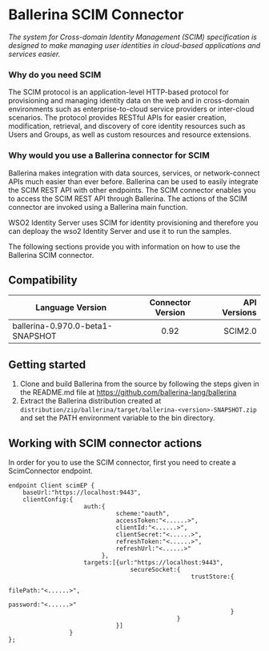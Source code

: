 # Ballerina SCIM Connector

*The system for Cross-domain Identity Management (SCIM) specification
 is designed to make managing user identities in cloud-based applications 
 and services easier.*

### Why do you need SCIM

The SCIM protocol is an application-level HTTP-based protocol for provisioning and managing 
identity data on the web and in cross-domain environments such as enterprise-to-cloud 
service providers or inter-cloud scenarios.  The protocol provides RESTful APIs for easier
creation, modification, retrieval, and discovery of core identity resources such as Users
and Groups, as well as custom resources and resource extensions. 

### Why would you use a Ballerina connector for SCIM

Ballerina makes integration with data sources, services, or network-connect APIs much easier than
ever before. Ballerina can be used to easily integrate the SCIM REST API with other endpoints.
The SCIM connector enables you to access the SCIM REST API through Ballerina. The actions of the
SCIM connector are invoked using a Ballerina main function. 

WSO2 Identity Server uses SCIM for identity provisioning and therefore you can deploay the wso2 
Identity Server and use it to run the samples. 


The following sections provide you with information on how to use the Ballerina SCIM connector.

## Compatibility
| Language Version        | Connector Version          | API Versions  |
| ------------- |:-------------:| -----:|
| ballerina-0.970.0-beta1-SNAPSHOT     | 0.92 | SCIM2.0 |


## Getting started

1. Clone and build Ballerina from the source by following the steps given in the README.md 
file at https://github.com/ballerina-lang/ballerina
2. Extract the Ballerina distribution created at
 `distribution/zip/ballerina/target/ballerina-<version>-SNAPSHOT.zip` and set the 
 PATH environment variable to the bin directory.

## Working with SCIM connector actions

In order for you to use the SCIM connector, first you need to create a ScimConnector 
endpoint.

```ballerina
endpoint Client scimEP {
    baseUrl:"https://localhost:9443",
    clientConfig:{
                     auth:{
                              scheme:"oauth",
                              accessToken:"<......>",
                              clientId:"<......>",
                              clientSecret:"<......>",
                              refreshToken:"<......>",
                              refreshUrl:"<......>"
                          },
                     targets:[{url:"https://localhost:9443",
                                  secureSocket:{
                                                   trustStore:{
                                                                  filePath:"<......>",
                                                                  password:"<......>"
                                                              }
                                               }
                              }]
                 }
};
```